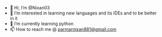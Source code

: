 - 👋 Hi, I’m @Nixan03
- 👀 I’m interested in learning new languages and its IDEs and to be better in it
- 🌱 I’m currently learning python
- 📫 How to reach me @ parmarnixan881@gmail.com

<!---
Nixan03/Nixan03 is a ✨ special ✨ repository because its `README.md` (this file) appears on your GitHub profile.
You can click the Preview link to take a look at your changes.
--->
